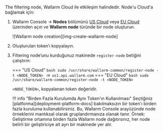 The filtering node, Wallarm Cloud ile etkileşim halindedir. Node'u Cloud'a bağlamak için:

1. Wallarm Console → **Nodes** bölümünü [US Cloud](https://us1.my.wallarm.com/nodes) veya [EU Cloud](https://my.wallarm.com/nodes) üzerinden açın ve **Wallarm node** türünde bir node oluşturun.

    ![Wallarm node creation][img-create-wallarm-node]
1. Oluşturulan token’ı kopyalayın.
1. Filtering node’unu kurduğunuz makinede `register-node` betiğini çalıştırın:
    
    === "US Cloud"
        ``` bash
        sudo /usr/share/wallarm-common/register-node -t <NODE_TOKEN> -H us1.api.wallarm.com
        ```
    === "EU Cloud"
        ``` bash
        sudo /usr/share/wallarm-common/register-node -t <NODE_TOKEN>
        ```
    
    `<NODE_TOKEN>`, kopyalanan token değeridir.

    !!! info "Birden Fazla Kurulumda Aynı Token'ın Kullanılması"
        Seçtiğiniz [platforma][deployment-platform-docs] bakılmaksızın bir token'ı birden fazla kuruluma kullanabilirsiniz. Bu, Wallarm Console arayüzünde node örneklerini mantıksal olarak gruplandırmanıza olanak tanır. Örnek: Geliştirme ortamına birden fazla Wallarm node dağıtırsınız, her node belirli bir geliştiriciye ait ayrı bir makinede yer alır.